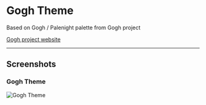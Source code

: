 # Gogh Theme

Based on Gogh / Palenight palette from Gogh project

[Gogh project website](https://mayccoll.github.io/Gogh/)

---

## Screenshots
### Gogh Theme
![Gogh Theme](https://i.imgur.com/OvCPZ6s.png)